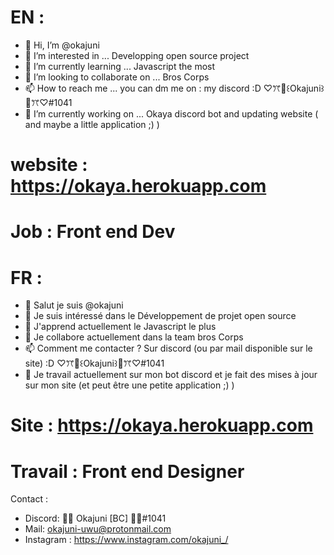 #   EN : 
   
- 👋 Hi, I’m @okajuni
- 👀 I’m interested in ... Developping open source project
- 🌱 I’m currently learning ... Javascript the most
- 💞️ I’m looking to collaborate on ...  Bros Corps
- 📫 How to reach me ...  you can dm me on : my discord :D ♡ꔫ🌸꒰Okajuni꒱🌸ꔫ♡#1041
- 👔 I’m currently working on ...  Okaya discord bot and updating website ( and maybe a little application ;) ) 
# website : https://okaya.herokuapp.com  
# Job : Front end Dev 


#   FR : 

- 👋 Salut je suis @okajuni
- 👀 Je suis intéressé dans le Développement de projet open source
- 🌱 J'apprend actuellement le Javascript le plus 
- 💞️ Je collabore actuellement dans la team bros Corps
- 📫 Comment me contacter ? Sur discord (ou par mail disponible sur le site) :D ♡ꔫ🌸꒰Okajuni꒱🌸ꔫ♡#1041
- 👔 Je travail actuellement sur mon bot discord et je fait des mises à jour sur mon site (et peut être une petite application ;) ) 
# Site : https://okaya.herokuapp.com  
# Travail : Front end Designer 



Contact :
* Discord:  🌺🦦 Okajuni [BC] 🦦🌺#1041 
* Mail: okajuni-uwu@protonmail.com 
* Instagram : https://www.instagram.com/okajuni_/
